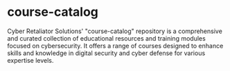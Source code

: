 # course-catalog
Cyber Retaliator Solutions' "course-catalog" repository is a comprehensive and curated collection of educational resources and training modules focused on cybersecurity. It offers a range of courses designed to enhance skills and knowledge in digital security and cyber defense for various expertise levels.
